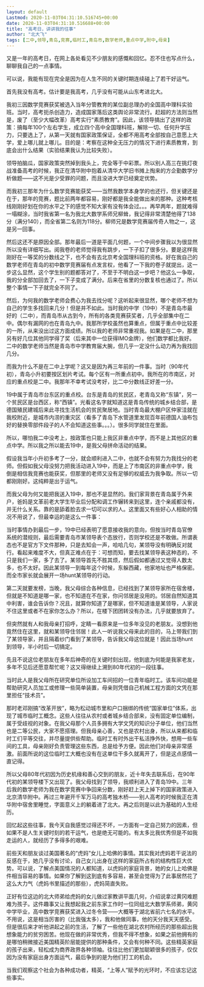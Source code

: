 ```yaml
---
layout: default
Lastmod: 2020-11-03T04:31:10.516745+00:00
date: 2020-11-03T04:31:10.516688+00:00
title: "高考日，讲讲我的往事"
author: "北大飞"
tags: [二中,领导,青岛,竞赛,临时工,青岛市,数学老师,重点中学,附中,母亲]
---
```


又是一年的高考日，在网上各处看见不少朋友的感慨和回忆。忍不住也写点什么，聊聊我自己的一点事情。  

可以说，我能有现在完全是因为在人生不同的关键时期连续碰上了若干好运气。

首先我没有高考。估计要是我高考，几乎没有可能从山东考进北大。

我初三因数学竞赛获奖被选入当年分管教育的某位副总理办的全国高中理科实验班。当时，高考扼杀创造力，造成国家落后这类舆论非常流行。赶超的方法则当然是，废了（至少大幅改革）高考实行“素质教育”。因此，该领导搞出了这样的政策：搞每年100个左右学生，成立四个高中全国理科班，解除一切、任何升学压力，只要选上了，从第一天就有国家政策保证，全都不用高考全部按自己意愿上大学，爱上哪儿就上哪儿。目的是：考察在这种全无压力的情况下进行素质教育，到底会出什么结果（实验结果我认为比较失败）。

领导拍脑瓜，国家政策突然掉到我头上，完全等于中彩票。所以别人高三在挑灯夜战准备高考的时候，我正在清华附中抱着从清华大学旧书摊上掏来的方企勤数学分析做题——这不光是少受罪的问题，而且没进大学已经奠定优势。

而我初三那年为什么数学竞赛能获奖——当然我数学本身学的也还行，但关键还是在于，那年的竞赛，题比前两年都容易，刚好都是我全能做出来的那种。这种考核线刚刚好划在你的水平之下的感觉不知大家有没有体会过。。。再早两年，题就难得一塌糊涂，当时我省第一名为我北大数学系师兄柳耸，我记得非常清楚他得了138分（满分140），而全省第二名则为118分。柳师兄是数学竞赛届传奇人物之一，这是另一回事。

然后这还不是原因全部。那年最后一道是平面几何题，一个中间步骤我以为很显然所以没有详细写出。阅我卷的老师觉得我有跳步，一下子扣了很多分。要是这样我刚好在一等奖的分数线之下，也不会有去北京考全国理科班的资格。好在我自己的数学老师在青岛的初中数学竞赛届有点发言权，他看了一下我的卷子就提出，这一步这么显然，这个学生别的题都答对了，不至于不明白这一步吧？他这么一争取，我的分全部加回去了，一下子变成了满分。后来在省里的分数复核也通过了。所以整个事情一下子就完全不同了。

然后，为何我的数学老师会费心为我去找分呢？这听起来很显然，哪个老师不想为自己的学生多找回来几分！但是并不如此。当时我的中学（19中）不是青岛市最好的（二中），而青岛市从古到今，所有的各类竞赛获奖者，几乎全部集中在二中。偶尔有漏网的也在青岛九中。我那所学校虽然也算重点，但属于重点中比较差的一所，从来没出过这方面成绩。所以我的老师非常重视我。如果是在二中，那里另有好几位其他同学得了奖（后来其中一位获得IMO金牌），他们数学都比我好。二中的数学老师当然是青岛市中学教育届大腕，但几乎一定没什么动力再为我找回几分。

而我为什么不是在二中上学呢？这又是因为再三年前的一件事。当时（90年代初），青岛小升初要按区划片考试。每个区有一所重点初中。我所在的市南区，对应的重点校是二中。我那年不幸考试没考好，比二中分数线正好差一分。

19中属于青岛市台东区的重点校。台东是青岛的贫民区，老青岛又称“东镇”，另一个贫民区是台西区，称“西镇”。光看这名字就知道这是青岛传统的城乡结合部，是德国殖民建城后来此寻找生活机会的贫民聚居地。当时青岛最大棚户区仲家洼就在我校附近，是城市内涝的重灾区（看多了青岛下水管道里发现百年前德国人油布包好的替换零部件段子的人不会知道这些事。。。）。很多同学就住在里面。

所以，哪怕我二中没考上，按政策也只能上我区非重点中学，而不是上其他区的重点中学。所以我之所以能去19中，是我父母拼命活动的结果。

假设我当年小升初多考了一分，就会顺利进入二中，也就不会有努力为我找分的老师。但假如我父母没努力把我活动进入19中，而是上了市南区的非重点中学，我倒是相信我竞赛也能获奖，但那里的老师又没有足够的权威去为我争取。所以一切都刚刚好。这纯粹是出于运气。

而我父母为何又能把我送入19中，那也不是显然的。我们家背景在青岛属于外来户，爸妈是文革前老大学生毕业后分配和调工作辗转来到这里，连个亲戚都没有，并无什么关系。靠的是舔着脸去求一切可以求的人。这里面又有些好心人相助的情况不用说了，但最幸运的是这么一件事：

当时事情办到最后一步，19中已经表明了愿意接收我的意向，但按当时青岛官僚系统的潜规则，最后需要青岛市某领导表个态放行，否则学校还是不敢做。所谓表态也不是官方下文件那种，只是去知会一声，哈哈几句，某领导没有明确反对就行。看起来难度不大，但真正难点在于：可想而知，要去找某领导表这种态的，不只是我们一家，多了去了。某领导首先不胜其烦，然后假如都通过又觉得人数太多，也不太好。因此某领导一到每年这个时候，东躲西藏，他家地址也严格保密。而全市家长就会展开一场hunt某领导的行动。

第二天就要发榜，当晚，我父母综合各种信息，已经找到了某领导家所在宿舍楼，但就是不知道是哪一家，也不知道在不在家，你问邻居是没用的。邻居自然知道其中利害，谁会告诉你？况且，就算你知道了是哪家，但不知道谁是某领导，人家说不住这里或者不在家你怎么办？所以，在楼下团团转没有办法，几乎就要放弃了。

但突然就有人和我母亲打招呼，定睛一看原来是一位多年没见的老朋友。没想到他竟然住在这里，就和某领导住邻居！此人一听说我父母来此的目的，马上带我们到了某领导家，并且隔着纱门看到了某领导，告诉我父母这位就是！因此当场hunt到领导，半小时后一切搞定。

先且不说这位老朋友在多年后神奇的在关键时刻出现，他到底为何能是我家老友，多年不见后还愿意帮忙呢？这又得继续上溯到80年代初的一段往事。

当时此人是我父母所在研究单位所设加工车间招的一位青年临时工。该车间功能是帮助研究人员加工或修理一些简单装置，母亲则凭借自己机械工程方面的文凭在那里担任“技术员”。

那时老邓刚搞“改革开放”，略为松动城市里和户口捆绑的传统“国家单位”体系，出现了城市临时工概念。这些人往往从农村或者城乡结合部来，没有固定单位编制，属于受歧视的对象。在我父母那个人员多拥有大学文凭的知识分子单位，他们当然也是二等公民，大家不愿搭理。但我母亲心善，又也是农村出身，所以从来都和临时工们平等交往，并尽量提供些帮助。临时工有时外出干私活挣外快，想用一些车间的工具，母亲刚好负责管理这些东西，总是给予方便。因此他们对母亲非常感激。前面所说的这位临时工大概也没有在这单位干多久就离开了，但是这点感情一直记得。

所以父母80年代初因为历史机缘和善心交到的朋友，近十年失去联系后，在90年代初的某领导楼下又出现了。我父母找到了领导，我顺利进入了青岛19中。三年后我的数学老师为我在数学竞赛中争回来分数，刚好赶上天上掉下的国家政策进入北京清华附中。再过三年避开千军万马的高考独木桥——别人高考的时候我正在清华附中宿舍里睡觉，字面意义上的躺着进了北大。再之后则是以此为基础的人生经历。

回忆起这些往事，我今天自我感觉过得还不坏，一方面有一定自己努力的因素，但如果不是人生关键时刻的若干运气，也是绝无可能的。有太多比我优秀但是不如我走运的人，就经历了多得多的艰难。

前些天和朋友谈过美国著名的“虎妈”女儿上哈佛的事情。其实我对虎妈若干说法的反感在于，她几乎没有讨论，自己女儿出身在这样的家庭所占有的结构性巨大优势。可以说，了解点美国情况的人都知道，以虎妈的家庭背景，她的女儿上哈佛是件相当容易的事情。如果你了解到这到底有多容易，甚至会觉得为了此事居然花了这么大力气（虎妈书里描述的那些），虎妈简直失败。

正好有位这边的北大师弟给虎妈的女儿做过家教讲平面几何，介绍说拿过黄冈难题难为孩子。这件趣事又让我想起我之前东家工作时一位同组北大数学系师弟，黄冈中学毕业，高中数学竞赛获奖进入过冬令营——大概等于湖北省前六七名的水平。不用说，这是相当厉害的（比我强太多），我和他做同事，他的天分我天天感受。但是很后来才听他讲起之前的生活，了解了一些他在湖北农村所经历的那些超出我想象能力的贫穷困苦。他现在做的非常优秀，但我不得不想象，如果之前他拥有的是哪怕稍微接近美国精英阶层能提供的那种条件，又会有何种不同。这些精英家庭的孩子出来，轻松成为商界政界各种领袖。往往比他们更加聪颖很多的孩子，仅仅因为没有家庭出身方面运气，最后争到的是为他们打工的机会。

当我们观察这个社会为各种成功者，精英，“上等人”赋予的光环时，不应该忘记这些事实。

